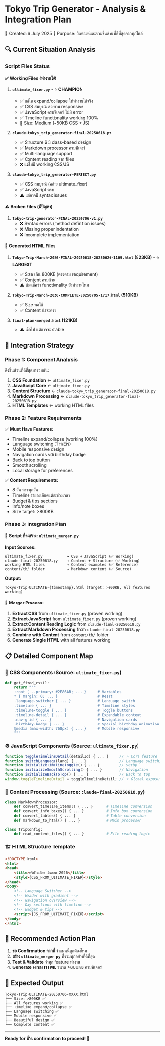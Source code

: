 # Tokyo Trip Generator - Analysis & Integration Plan
📅 Created: 6 July 2025
🎯 Purpose: วิเคราะห์และรวมชิ้นส่วนที่ดีที่สุดจากทุกไฟล์

## 🔍 Current Situation Analysis

### Script Files Status

#### ✅ **Working Files (ทำงานได้)**
1. **`ultimate_fixer.py`** - ⭐ **CHAMPION**
   - ✅ แก้ไข expand/collapse ให้ทำงานได้จริง
   - ✅ CSS สมบูรณ์ สวยงาม responsive
   - ✅ JavaScript ครบฟีเจอร์ ไม่มี error
   - ✅ Timeline functionality working 100%
   - 📏 Size: Medium (~50KB CSS + JS)

2. **`claude-tokyo_trip_generator-final-20250618.py`**
   - ✅ Structure ดี มี class-based design
   - ✅ Markdown processor ครบฟีเจอร์
   - ✅ Multi-language support
   - ✅ Content reading จาก files
   - ❌ แต่ไม่มี working CSS/JS

3. **`claude-tokyo_trip_generator-PERFECT.py`**
   - ✅ CSS สมบูรณ์ (คล้าย ultimate_fixer)
   - ✅ JavaScript ครบ
   - ⚠️ แต่อาจมี syntax issues

#### ⚠️ **Broken Files (มีปัญหา)**
1. **`tokyo-trip-generator-FINAL-20250706-v1.py`**
   - ❌ Syntax errors (method definition issues)
   - ❌ Missing proper indentation
   - ❌ Incomplete implementation

#### 📄 **Generated HTML Files**
1. **`Tokyo-Trip-March-2026-FINAL-20250618-20250620-1109.html` (823KB)** - ⭐ **LARGEST**
   - ✅ Size เกิน 800KB (ตรงตาม requirement)
   - ✅ Content ครบถ้วน
   - ⚠️ ต้องเช็คว่า functionality ยังทำงานไหม

2. **`Tokyo-Trip-March-2026-COMPLETE-20250705-1717.html` (510KB)**
   - ✅ Size พอใช้
   - ✅ Content น่าจะครบ

3. **`final-plan-merged.html` (121KB)**
   - ⚠️ เล็กไป แต่อาจจะ stable

## 🎯 Integration Strategy

### Phase 1: Component Analysis
ดึงชิ้นส่วนที่ดีที่สุดมารวมกัน:

1. **CSS Foundation** ← `ultimate_fixer.py`
2. **JavaScript Core** ← `ultimate_fixer.py`  
3. **Content Structure** ← `claude-tokyo_trip_generator-final-20250618.py`
4. **Markdown Processing** ← `claude-tokyo_trip_generator-final-20250618.py`
5. **HTML Templates** ← working HTML files

### Phase 2: Feature Requirements
✅ **Must Have Features:**
- Timeline expand/collapse (working 100%)
- Language switching (TH/EN)
- Mobile responsive design
- Navigation cards với birthday badge
- Back to top button
- Smooth scrolling
- Local storage for preferences

✅ **Content Requirements:**
- 8 วัน ครบทุกวัน
- Timeline รายละเอียดแต่ละช่วงเวลา
- Budget & tips sections
- Info/note boxes
- Size target: >800KB

### Phase 3: Integration Plan

#### 🔧 **Script ที่จะสร้าง: `ultimate_merger.py`**

**Input Sources:**
```
ultimate_fixer.py           → CSS + JavaScript (✅ Working)
claude-final-20250618.py    → Content + Structure (✅ Working)  
working HTML files          → Content examples (✅ Reference)
content/th/ folder          → Markdown content (✅ Source)
```

**Output:**
```
Tokyo-Trip-ULTIMATE-{timestamp}.html (Target: >800KB, All features working)
```

#### 🔄 **Merger Process:**
1. **Extract CSS** from `ultimate_fixer.py` (proven working)
2. **Extract JavaScript** from `ultimate_fixer.py` (proven working)
3. **Extract Content Reading Logic** from `claude-final-20250618.py`
4. **Extract Markdown Processing** from `claude-final-20250618.py`
5. **Combine with Content** from `content/th/` folder
6. **Generate Single HTML** with all features working

## 📋 Detailed Component Map

### 🎨 **CSS Components** (Source: `ultimate_fixer.py`)
```python
def get_fixed_css():
    return """
    :root { --primary: #2E86AB; ... }     # Variables
    * { margin: 0; ... }                  # Reset
    .language-switcher { ... }            # Language switch
    .timeline { ... }                     # Timeline styles  
    .timeline-toggle { ... }              # Toggle buttons
    .timeline-detail { ... }              # Expandable content
    .nav-grid { ... }                     # Navigation cards
    .birthday-badge { ... }               # Special birthday animation
    @media (max-width: 768px) { ... }     # Mobile responsive
    """
```

### ⚙️ **JavaScript Components** (Source: `ultimate_fixer.py`)
```javascript
function toggleTimelineDetail(detailId) { ... }     // ⭐ Core feature
function switchLanguage(lang) { ... }               // Language switching
function initializeTimelineToggle() { ... }         // Setup
function initializeSmoothScrolling() { ... }        // Navigation
function initializeBackToTop() { ... }              // Back to top
window.toggleTimelineDetail = toggleTimelineDetail; // ⭐ Global exposure
```

### 📝 **Content Processing** (Source: `claude-final-20250618.py`)
```python
class MarkdownProcessor:
    def convert_timeline_items() { ... }      # Timeline conversion
    def convert_info_boxes() { ... }          # Info box conversion  
    def convert_tables() { ... }              # Table conversion
    def markdown_to_html() { ... }            # Main processor

class TripConfig:
    def read_content_files() { ... }          # File reading logic
```

### 🏗️ **HTML Structure Template**
```html
<!DOCTYPE html>
<html>
<head>
    <title>ทริปโตเกียว มีนาคม 2026</title>
    <style>{CSS_FROM_ULTIMATE_FIXER}</style>
</head>
<body>
    <!-- Language Switcher -->
    <!-- Header with gradient -->
    <!-- Navigation overview -->
    <!-- Day sections with timeline -->
    <!-- Budget & tips -->
    <script>{JS_FROM_ULTIMATE_FIXER}</script>
</body>
</html>
```

## 🚀 **Recommended Action Plan**

1. **ขอ Confirmation จากพี่** ว่าแผนนี้ถูกต้องไหม
2. **สร้าง `ultimate_merger.py`** ที่รวมทุกอย่างที่ดีที่สุด
3. **Test & Validate** ว่าทุก feature ทำงาน
4. **Generate Final HTML** ขนาด >800KB ครบฟีเจอร์

## 🎯 **Expected Output**
```
Tokyo-Trip-ULTIMATE-20250706-XXXX.html
├── Size: >800KB ✅
├── All features working ✅  
├── Timeline expand/collapse ✅
├── Language switching ✅
├── Mobile responsive ✅
├── Beautiful design ✅
└── Complete content ✅
```

---
**Ready for พี่'s confirmation to proceed! 🫡**